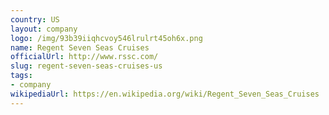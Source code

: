 ```yaml
---
country: US
layout: company
logo: /img/93b39iiqhcvoy546lrulrt45oh6x.png
name: Regent Seven Seas Cruises
officialUrl: http://www.rssc.com/
slug: regent-seven-seas-cruises-us
tags:
- company
wikipediaUrl: https://en.wikipedia.org/wiki/Regent_Seven_Seas_Cruises
---
```

